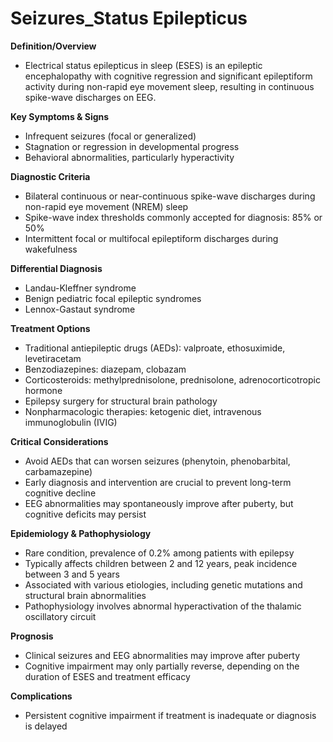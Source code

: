 # Seizures_Status Epilepticus

**Definition/Overview**
- Electrical status epilepticus in sleep (ESES) is an epileptic encephalopathy with cognitive regression and significant epileptiform activity during non-rapid eye movement sleep, resulting in continuous spike-wave discharges on EEG.

**Key Symptoms & Signs**
- Infrequent seizures (focal or generalized)
- Stagnation or regression in developmental progress
- Behavioral abnormalities, particularly hyperactivity

**Diagnostic Criteria**
- Bilateral continuous or near-continuous spike-wave discharges during non-rapid eye movement (NREM) sleep
- Spike-wave index thresholds commonly accepted for diagnosis: 85% or 50%
- Intermittent focal or multifocal epileptiform discharges during wakefulness

**Differential Diagnosis**
- Landau-Kleffner syndrome
- Benign pediatric focal epileptic syndromes
- Lennox-Gastaut syndrome

**Treatment Options**
- Traditional antiepileptic drugs (AEDs): valproate, ethosuximide, levetiracetam
- Benzodiazepines: diazepam, clobazam
- Corticosteroids: methylprednisolone, prednisolone, adrenocorticotropic hormone
- Epilepsy surgery for structural brain pathology
- Nonpharmacologic therapies: ketogenic diet, intravenous immunoglobulin (IVIG)

**Critical Considerations**
- Avoid AEDs that can worsen seizures (phenytoin, phenobarbital, carbamazepine)
- Early diagnosis and intervention are crucial to prevent long-term cognitive decline
- EEG abnormalities may spontaneously improve after puberty, but cognitive deficits may persist

**Epidemiology & Pathophysiology**
- Rare condition, prevalence of 0.2% among patients with epilepsy
- Typically affects children between 2 and 12 years, peak incidence between 3 and 5 years
- Associated with various etiologies, including genetic mutations and structural brain abnormalities
- Pathophysiology involves abnormal hyperactivation of the thalamic oscillatory circuit

**Prognosis**
- Clinical seizures and EEG abnormalities may improve after puberty
- Cognitive impairment may only partially reverse, depending on the duration of ESES and treatment efficacy

**Complications**
- Persistent cognitive impairment if treatment is inadequate or diagnosis is delayed